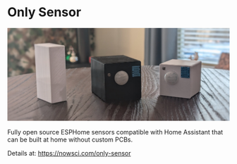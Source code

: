 # Only Sensor

![image](./images/main.png)

Fully open source ESPHome sensors compatible with Home Assistant that can be built at home without custom PCBs.

Details at: https://nowsci.com/only-sensor
